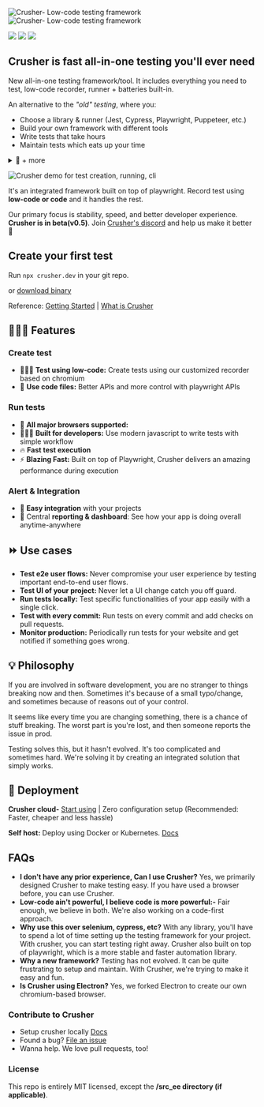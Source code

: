 
![Crusher- Low-code testing framework](https://user-images.githubusercontent.com/6849438/204544882-a0ea7aa0-625b-4547-8657-ba1a9e0acc44.png#gh-dark-mode-only)
![Crusher- Low-code testing framework](https://user-images.githubusercontent.com/6849438/204549825-4ab1f713-6068-4da4-86b0-58ddf7747f87.png#gh-light-mode-only)

<p>
  <a href="https://discord.com/invite/dHZkSNXQrg" target="_blank"><img src="https://img.shields.io/discord/789815044669177867?&labelColor=black"/></a>
 <a href="https://docs.crusher.dev" target="_blank"><img src="https://img.shields.io/static/v1?label=read&message=docs&color=blueviolet&logo=docs&labelColor=black"/></a>
 <a href="https://www.youtube.com/watch?v=Nc-TlgeKBSE" target="_blank"><img src="https://img.shields.io/static/v1?label=play&message=demo&color=e77335&logo=docs&labelColor=black"/></a>

</p>

<h2 >Crusher is fast all-in-one testing you'll ever need</h3>

New all-in-one testing framework/tool. It includes everything you need to test, low-code recorder, runner + batteries built-in.


An alternative to the *"old" testing*, where you:
-  Choose a library & runner (Jest, Cypress, Playwright, Puppeteer, etc.)
-  Build your own framework with different tools
-  Write tests that take hours
-  Maintain tests which eats up your time
<details>
  <summary> 🤦 + more</summary>

* 🔋  Find the right selectors that work.
* 🚥  Setup CI/CD to run tests
* 💰 Start paying for every little thing ( or start building your own framework )
  * Pay for cloud services to run tests on different browsers
  * Set up a reporting system to view test results - Cypress cloud
  * Image comparison tool to compare visual changes - Percy
*  🚨 And don't forget to set up alerts for test failures - Slack/Discord/Emails - plus a lot more things like test management, debug, updating breaking tests etc.
</details>

![Crusher demo for test creation, running, cli](https://user-images.githubusercontent.com/6849438/204720236-4139dae2-a0e6-4ce6-a9fb-ab6788ec3cc9.gif)

It's an integrated framework built on top of playwright. Record test using **low-code or code** and it handles the rest.

Our primary focus is stability, speed, and better developer experience. **Crusher is in beta(v0.5)**. Join [Crusher's discord](https://discord.gg/dHZkSNXQrg) and help us make it better 🚀

##  Create your first test


Run ```npx crusher.dev``` in your git repo.

or [download binary](https://docs.crusher.dev/getting-started/create-your-first-test#or-install-recorder)

Reference: [Getting Started](https://docs.crusher.dev/getting-started/create-your-first-test#using-cli) | [What is Crusher](https://docs.crusher.dev/getting-started/what-is-crusher) 


## 👨🏽‍💻 Features

### Create test
- 👨🏽‍💻 **Test using low-code:** Create tests using our customized recorder based on chromium
- 📇 **Use code files:** Better APIs and more control with playwright APIs

### Run tests
- 🔋 **All major browsers supported:** 
- 👨🏽‍💻 **Built for developers:** Use modern javascript to write tests with simple workflow
- 🔥 **Fast test execution** 
- ⚡ **Blazing Fast:** Built on top of Playwright, Crusher delivers an amazing performance during execution

### Alert & Integration
- 📼 **Easy integration** with your projects
- 🦄 Central **reporting & dashboard**: See how your app is doing overall anytime-anywhere

## ⏩ Use cases
- **Test e2e user flows:** Never compromise your user experience by testing important end-to-end user flows.
- **Test UI of your project:** Never let a UI change catch you off guard.
- **Run tests locally:** Test specific functionalities of your app easily with a single click.
- **Test with every commit:** Run tests on every commit and add checks on pull requests.
- **Monitor production:** Periodically run tests for your website and get notified if something goes wrong.

## 💡 Philosophy
If you are involved in software development, you are no stranger to things breaking now and then. Sometimes it's because of a small typo/change, and sometimes because of reasons out of your control.

It seems like every time you are changing something, there is a chance of stuff breaking. The worst part is you're lost, and then someone reports the issue in prod.

Testing solves this, but it hasn't evolved. It's too complicated and sometimes hard. We're solving it by creating an integrated solution that simply works.

## 🧱 Deployment

**Crusher cloud-**  [Start using](https://crusher.dev) | Zero configuration setup
(Recommended: Faster, cheaper and less hassle)

**Self host:** Deploy using Docker or Kubernetes. [Docs](https://docs.crusher.dev/development/docker-deploy-locally)

## FAQs

- **I don't have any prior experience, Can I use Crusher?** Yes, we primarily designed Crusher to make testing easy. If you have used a browser before, you can use Crusher.
- **Low-code ain't powerful, I believe code is more powerful:-** Fair enough, we believe in both. We're also working on a code-first approach.
- **Why use this over selenium, cypress, etc?** With any library, you'll have to spend a lot of time setting up the testing framework for your project. With crusher, you can start testing right away. Crusher also built on top of playwright, which is a more stable and faster automation library.
- **Why a new framework?** Testing has not evolved. It can be quite frustrating to setup and maintain. With Crusher, we're trying to make it easy and fun.
- **Is Crusher using Electron?** Yes, we forked Electron to create our own chromium-based browser.

### Contribute to Crusher

- Setup crusher locally [Docs](https://docs.crusher.dev/development/setting-up-development-env)
- Found a bug? [File an issue](https://github.com/crusherdev/crusher/issues/new/choose)
- Wanna help. We love pull requests, too!

### License
This repo is entirely MIT licensed, except the **/src_ee directory (if applicable)**.
